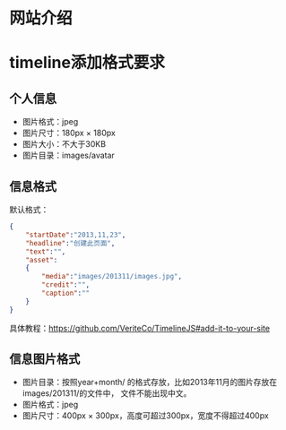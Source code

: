 网站介绍
==============================================

timeline添加格式要求
==============================================

个人信息
----------------------------------------------

* 图片格式：jpeg
* 图片尺寸：180px × 180px
* 图片大小：不大于30KB
* 图片目录：images/avatar

信息格式
----------------------------------------------

默认格式：

```json
{
    "startDate":"2013,11,23",
    "headline":"创建此页面",
    "text":"",
    "asset":
    {
        "media":"images/201311/images.jpg",
        "credit":"",
        "caption":""
    }
}
```

具体教程：<https://github.com/VeriteCo/TimelineJS#add-it-to-your-site>


信息图片格式
----------------------------------------------

* 图片目录：按照year+month/ 的格式存放，比如2013年11月的图片存放在images/201311/的文件中，
文件不能出现中文。
* 图片格式：jpeg
* 图片尺寸：400px × 300px，高度可超过300px，宽度不得超过400px